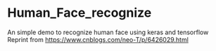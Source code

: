 # Human_Face_recognize
An simple demo to recognize human face using keras and tensorflow
Reprint from https://www.cnblogs.com/neo-T/p/6426029.html
